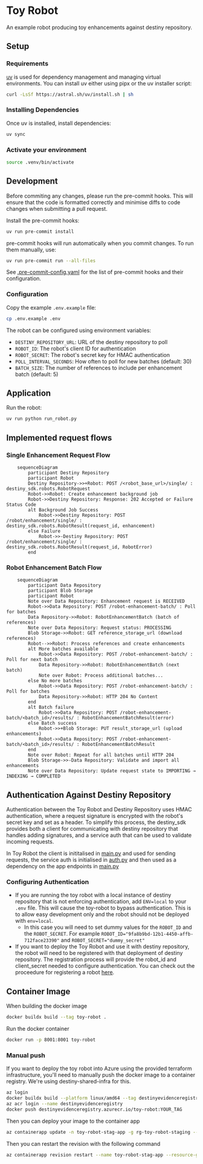 # Toy Robot

An example robot producing toy enhancements against destiny repository.

## Setup

### Requirements

[uv](https://docs.astral.sh/uv) is used for dependency management and managing virtual environments. You can install uv either using pipx or the uv installer script:

```sh
curl -LsSf https://astral.sh/uv/install.sh | sh
```

### Installing Dependencies

Once uv is installed, install dependencies:

```sh
uv sync
```

### Activate your environment

```sh
source .venv/bin/activate
```

## Development

Before commiting any changes, please run the pre-commit hooks. This will ensure that the code is formatted correctly and minimise diffs to code changes when submitting a pull request.

Install the pre-commit hooks:

```sh
uv run pre-commit install
```

pre-commit hooks will run automatically when you commit changes. To run them manually, use:

```sh
uv run pre-commit run --all-files
```

See [.pre-commit-config.yaml](.pre-commit-config.yaml) for the list of pre-commit hooks and their configuration.

### Configuration

Copy the example `.env.example` file:

```sh
cp .env.example .env
```

The robot can be configured using environment variables:

- `DESTINY_REPOSITORY_URL`: URL of the destiny repository to poll
- `ROBOT_ID`: The robot's client ID for authentication
- `ROBOT_SECRET`: The robot's secret key for HMAC authentication
- `POLL_INTERVAL_SECONDS`: How often to poll for new batches (default: 30)
- `BATCH_SIZE`: The number of references to include per enhancement batch (default: 5)

## Application

Run the robot:

```sh
uv run python run_robot.py
```

## Implemented request flows

### Single Enhancement Request Flow

```mermaid
    sequenceDiagram
        participant Destiny Repository
        participant Robot
        Destiny Repository->>+Robot: POST /<robot_base_url>/single/ : destiny_sdk.robots.RobotRequest
        Robot->>Robot: Create enhancement background job
        Robot->>Destiny Repository: Response: 202 Accepted or Failure Status Code
        alt Background Job Success
            Robot->>Destiny Repository: POST /robot/enhancement/single/ : destiny_sdk.robots.RobotResult(request_id, enhancement)
        else Failure
            Robot->>-Destiny Repository: POST /robot/enhancement/single/ : destiny_sdk.robots.RobotResult(request_id, RobotError)
        end
```

### Robot Enhancement Batch Flow

```mermaid
    sequenceDiagram
        participant Data Repository
        participant Blob Storage
        participant Robot
        Note over Data Repository: Enhancement request is RECEIVED
        Robot->>Data Repository: POST /robot-enhancement-batch/ : Poll for batches
        Data Repository->>Robot: RobotEnhancementBatch (batch of references)
        Note over Data Repository: Request status: PROCESSING
        Blob Storage->>Robot: GET reference_storage_url (download references)
        Robot-->>Robot: Process references and create enhancements
        alt More batches available
            Robot->>Data Repository: POST /robot-enhancement-batch/ : Poll for next batch
            Data Repository->>Robot: RobotEnhancementBatch (next batch)
            Note over Robot: Process additional batches...
        else No more batches
            Robot->>Data Repository: POST /robot-enhancement-batch/ : Poll for batches
            Data Repository->>Robot: HTTP 204 No Content
        end
        alt Batch failure
            Robot->>Data Repository: POST /robot-enhancement-batch/<batch_id>/results/ : RobotEnhancementBatchResult(error)
        else Batch success
            Robot->>+Blob Storage: PUT result_storage_url (upload enhancements)
            Robot->>Data Repository: POST /robot-enhancement-batch/<batch_id>/results/ : RobotEnhancementBatchResult
        end
        Note over Robot: Repeat for all batches until HTTP 204
        Blob Storage->>-Data Repository: Validate and import all enhancements
        Note over Data Repository: Update request state to IMPORTING → INDEXING → COMPLETED
```

## Authentication Against Destiny Repository

Authentication between the Toy Robot and Destiny Repository uses HMAC authentication, where a request signature is encrypted with the robot's secret key and set as a header. To simplify this process, the destiny_sdk provides both a client for communicating with destiny repository that handles adding signatures, and a service auth that can be used to validate incoming requests.

In Toy Robot the client is inititalised in [main.py](app/main.py) and used for sending requests, the service auth is initialised in [auth.py](app/auth.py) and then used as a dependency on the app endpoints in [main.py](app/main.py)

### Configuring Authentication

- If you are running the toy robot with a local instance of destiny repository that is not enforcing authentication, add `ENV=local` to your `.env` file. This will cause the toy-robot to bypass authentication. This is to allow easy development only and the robot should not be deployed with `env=local`.
  - In this case you will need to set dummy values for the `ROBOT_ID` and the `ROBOT_SECRET`. For example `ROBOT_ID="9fa8b9bd-12b1-4450-affb-712face23390"` and `ROBOT_SECRET="dummy_secret"`
- If you want to deploy the Toy Robot and use it with destiny repository, the robot will need to be registered with that deployment of destiny repository. The registration process will provide the robot_id and client_secret needed to configure authentication. You can check out the proceedure for registering a robot [here](https://destiny-evidence.github.io/destiny-repository/procedures/robot-registration.html).

## Container Image

When building the docker image

```sh
docker buildx build --tag toy-robot .
```

Run the docker container

```sh
docker run -p 8001:8001 toy-robot
```

### Manual push

If you want to deploy the toy robot into Azure using the provided terraform infrastructure, you'll need to manually push the docker image to a container registry. We're using destiny-shared-infra for this.

```sh
az login
docker buildx build --platform linux/amd64 --tag destinyevidenceregistry.azurecr.io/toy-robot:[YOUR_TAG] .
az acr login --name destinyevidenceregistry
docker push destinyevidenceregistry.azurecr.io/toy-robot:YOUR_TAG
```

Then you can deploy your image to the container app

```sh
az containerapp update -n toy-robot-stag-app -g rg-toy-robot-staging --image estinyevidenceregistry.azurecr.io/toy-robot:YOUR_TAG
```

Then you can restart the revision with the following command

```sh
az containerapp revision restart --name toy-robot-stag-app --resource-group rg-toy-robot-staging --revision [REVISION_NAME]
```
